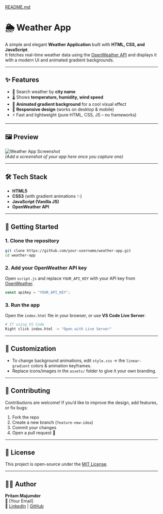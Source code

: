 [README.md](https://github.com/user-attachments/files/22043346/README.md)
# 🌦️ Weather App  

A simple and elegant **Weather Application** built with **HTML, CSS, and JavaScript**.  
It fetches real-time weather data using the [OpenWeather API](https://openweathermap.org/api) and displays it with a modern UI and animated gradient backgrounds.  

---

## ✨ Features  
- 🔎 Search weather by **city name**  
- 🌡️ Shows **temperature, humidity, wind speed**  
- 🎨 **Animated gradient background** for a cool visual effect  
- 📱 **Responsive design** (works on desktop & mobile)  
- ⚡ Fast and lightweight (pure HTML, CSS, JS – no frameworks)  

---

## 🖼️ Preview  
![Weather App Screenshot](screenshot.png)  
*(Add a screenshot of your app here once you capture one)*  

---

## 🛠️ Tech Stack  
- **HTML5**  
- **CSS3** (with gradient animations ✨)  
- **JavaScript (Vanilla JS)**  
- **OpenWeather API**  

---

## 🚀 Getting Started  

### 1. Clone the repository  
```bash
git clone https://github.com/your-username/weather-app.git
cd weather-app
```

### 2. Add your OpenWeather API key  
Open `script.js` and replace `YOUR_API_KEY` with your API key from [OpenWeather](https://home.openweathermap.org/users/sign_up).

```javascript
const apiKey = "YOUR_API_KEY";
```

### 3. Run the app  
Open the `index.html` file in your browser, or use **VS Code Live Server**:  
```bash
# If using VS Code
Right click index.html -> "Open with Live Server"
```

---

## 🎨 Customization  
- To change background animations, edit `style.css` → the `linear-gradient` colors & animation keyframes.  
- Replace icons/images in the `assets/` folder to give it your own branding.  

---

## 🤝 Contributing  
Contributions are welcome! If you’d like to improve the design, add features, or fix bugs:  
1. Fork the repo  
2. Create a new branch (`feature-new-idea`)  
3. Commit your changes  
4. Open a pull request 🚀  

---

## 📜 License  
This project is open-source under the [MIT License](LICENSE).  

---

## 👨‍💻 Author  
**Pritam Majumder**  
📧 [Your Email]  
🔗 [LinkedIn](https://linkedin.com/in/your-profile) | [GitHub](https://github.com/your-username)  
